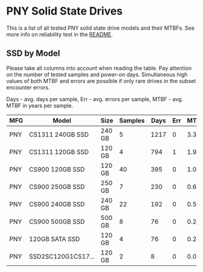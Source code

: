 PNY Solid State Drives
======================

This is a list of all tested PNY solid state drive models and their MTBFs. See
more info on reliability test in the [README](https://github.com/bsdhw/SMART).

SSD by Model
------------

Please take all columns into account when reading the table. Pay attention on the
number of tested samples and power-on days. Simultaneous high values of both MTBF
and errors are possible if only rare drives in the subset encounter errors.

Days - avg. days per sample,
Err  - avg. errors per sample,
MTBF - avg. MTBF in years per sample.

| MFG       | Model              | Size   | Samples | Days  | Err   | MTBF |
|-----------|--------------------|--------|---------|-------|-------|------|
| PNY       | CS1311 240GB SSD   | 240 GB | 5       | 1217  | 0     | 3.33   |
| PNY       | CS1311 120GB SSD   | 120 GB | 4       | 794   | 1     | 1.94   |
| PNY       | CS900 120GB SSD    | 120 GB | 40      | 395   | 0     | 1.08   |
| PNY       | CS900 250GB SSD    | 250 GB | 7       | 230   | 0     | 0.63   |
| PNY       | CS900 240GB SSD    | 240 GB | 22      | 192   | 0     | 0.53   |
| PNY       | CS900 500GB SSD    | 500 GB | 8       | 76    | 0     | 0.21   |
| PNY       | 120GB SATA SSD     | 120 GB | 4       | 76    | 0     | 0.21   |
| PNY       | SSD2SC120G1CS17... | 120 GB | 2       | 8     | 0     | 0.02   |
